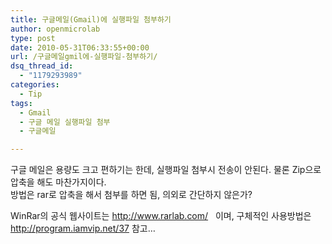 ```yaml
---
title: 구글메일(Gmail)에 실행파일 첨부하기
author: openmicrolab
type: post
date: 2010-05-31T06:33:55+00:00
url: /구글메일gmil에-실행파일-첨부하기/
dsq_thread_id:
  - "1179293989"
categories:
  - Tip
tags:
  - Gmail
  - 구글 메일 실행파일 첨부
  - 구글메일

---
```

구글 메일은 용량도 크고 편하기는 한데, 실행파일 첨부시 전송이 안된다. 물론 Zip으로 압축을 해도 마찬가지이다.  
방법은 rar로 압축을 해서 첨부를 하면 됨, 의외로 간단하지 않은가?

WinRar의 공식 웹사이트는 <a title="[http://www.rarlab.com/]로 이동합니다." target="_blank" href="http://www.rarlab.com/">http://www.rarlab.com/</a>&nbsp;&nbsp; 이며, 구체적인 사용방법은 http://program.iamvip.net/37 참고&#8230;